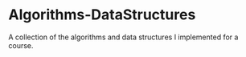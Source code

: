 # Algorithms-DataStructures
A collection of the algorithms and data structures I implemented for a course.
